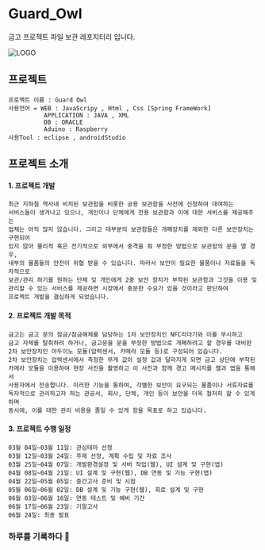 # Guard_Owl
금고 프로젝트 파일 보관 레포지터리 입니다.

![LOGO](/Project_Owl/WEB/mainresources/assets/img/logo.png)

 ## 프로젝트
    프로젝트 이름 : Guard Owl 
    사용언어 = WEB : JavaScripy , Html , Css [Spring FrameWork]
              APPLICATION : JAVA , XML
              DB : ORACLE
              Aduino : Raspberry
    사용Tool : eclipse , androidStudio

## 프로젝트 소개

#### 1. 프로젝트 개발 
    최근 지하철 역사내 비치된 보관함을 비롯한 공용 보관함을 사전에 신청하여 대여하는 
    서비스들이 생겨나고 있으나, 개인이나 단체에게 전용 보관함과 이에 대한 서비스를 제공해주는 
    업체는 아직 많지 않습니다. 그리고 대부분의 보관함들은 개폐장치를 제외한 다른 보안장치는 구현되어 
    있지 않아 물리적 혹은 전기적으로 외부에서 충격을 줘 부정한 방법으로 보관함의 문을 열 경우, 
    내부의 물품들의 안전이 위협 받을 수 있습니다. 따라서 보안이 필요한 물품이나 자료들을 독자적으로 
    보관/관리 하기를 원하는 단체 및 개인에게 2중 보안 장치가 부착된 보관함과 그것을 이용 및 
    관리할 수 있는 서비스를 제공하면 시장에서 충분한 수요가 있을 것이라고 판단하여 
    프로젝트 개발을 결심하게 되었습니다.

#### 2. 프로젝트 개발 목적
    금고는 금고 문의 잠금/잠금해제를 담당하는 1차 보안장치인 NFC리더기와 이를 무시하고 
    금고 자체를 탈취하려 하거나, 금고문을 문을 부정한 방법으로 개폐하려고 할 경우를 대비한 
    2차 보안장치인 아두이노 모듈(압력센서, 카메라 모듈 등)로 구성되어 있습니다. 
    2차 보안장치는 압력센서에서 측정한 무게 값이 설정 값과 달라지게 되면 금고 상단에 부착된 
    카메라 모듈을 이용하여 현장 사진을 촬영하고 이 사진과 함께 경고 메시지를 웹과 앱을 통해서 
    사용자에서 전송합니다. 이러한 기능을 통하여, 각별한 보안이 요구되는 물품이나 서류자료를 
    독자적으로 관리하고자 하는 관공서, 회사, 단체, 개인 등이 보안을 더욱 철저히 할 수 있게 하며 
    동시에, 이를 대한 관리 비용을 줄일 수 있게 함을 목표로 하고 있습니다. 


#### 3. 프로젝트 수행 일정 
    03월 04일~03월 11일: 관심테마 선정
    03월 12일~03월 24일: 주제 선정, 계획 수립 및 자료 조사
    03월 25일~04월 07일: 개발환경설정 및 서버 작업(웹), UI 설계 및 구현(앱)
    04월 08일~04월 21일: UI 설계 및 구현(웹), DB 연동 및 기능 구현(앱)
    04월 22일~05월 05일: 중간고사 준비 및 시험
    05월 06일~06월 02일: DB 설계 및 기능 구현(웹), 회로 설계 및 구현
    06월 03일~06월 16일: 연동 테스트 및 예비 기간
    06월 17일~06월 23일: 기말고사   
    06월 24일: 최종 발표

### 하루를 기록하다 :feet:
